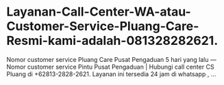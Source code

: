 # Layanan-Call-Center-WA-atau-Customer-Service-Pluang-Care-Resmi-kami-adalah-081328282621.
Nomor customer service Pluang Care Pusat Pengaduan 5 hari yang lalu — Nomor customer service Pintu Pusat Pengaduan | Hubungi call center CS Pluang di +62813-2828-2621. Layanan ini tersedia 24 jam di whatsapp , ...
